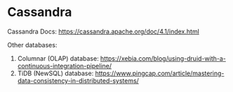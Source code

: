# Cassandra

Cassandra Docs: https://cassandra.apache.org/doc/4.1/index.html

Other databases: 
1. Columnar (OLAP) database: https://xebia.com/blog/using-druid-with-a-continuous-integration-pipeline/
2. TiDB (NewSQL) database: https://www.pingcap.com/article/mastering-data-consistency-in-distributed-systems/
